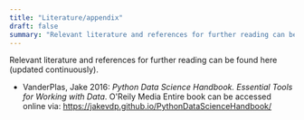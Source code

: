 ```yaml
---
title: "Literature/appendix"
draft: false
summary: "Relevant literature and references for further reading can be found here (updated continuously)."
---
```


Relevant literature and references for further reading can be found here (updated continuously).


- VanderPlas, Jake 2016: *Python Data Science Handbook. Essential Tools for Working with Data*. O'Reily Media
Entire book can be accessed online via: https://jakevdp.github.io/PythonDataScienceHandbook/



